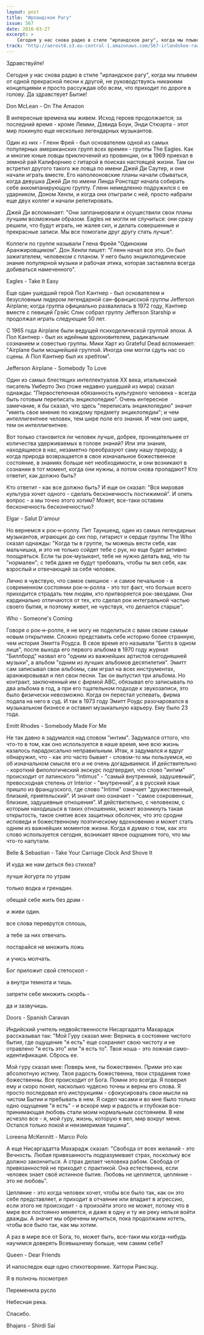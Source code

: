 ```yaml
---
layout: post
title: "Ирландское Рагу"
issue: 567
date: 2016-03-27
excerpt: >
    Сегодня у нас снова радио в стиле "ирландское рагу", когда мы плывем от одной прекрасной песни к другой, не руководствуясь никакими концепциями и просто рассуждая обо всем, что приходит по дороге в голову. Да здравствует Бытие!
track: "http://aerost8.s3.eu-central-1.amazonaws.com/567-irlandskoe-ragu.mp3"
---
```


Здравствуйте!

Сегодня у нас снова радио в стиле "ирландское рагу", когда мы плывем от одной прекрасной песни к другой, не руководствуясь никакими концепциями и просто рассуждая обо всем, что приходит по дороге в голову. Да здравствует Бытие!

Don McLean - On The Amazon

В интересные времена мы живем. Исход героев продолжается; за последний время - кроме Лемми, Дэвида Боуи, Энди Стюарта - этот мир покинуло еще несколько легендарных музыкантов.

Один из них - Гленн Фрей - был основателем одной из самых популярных американских групп всех времен - группы The Eagles. Как и многие юные ловцы приключений из провинции, он в 1969 приехал в земной рай Калифорнию с гитарой в поисках настоящей жизни. Там он встретил другого такого же ловца по имени Джей Ди Саутер, и они начали играть вместе. Его наполеоновские планы начали сбываться, когда девушка Джей Ди по имени Линда Ронстадт начала собирать себе аккомпанирующую группу. Гленн немедленно подружился с ее ударником, Доном Хенли, и когда они отыграли с ней, просто набрали еще двух коллег и начали репетировать.

Джей Ди вспоминает: "Они запланировали и осуществили свои планы лучшим возможным образом. Eagles не могли не случиться: они сразу решили, что будут играть, не жалея сил, и делать совершенные и прекрасные записи. Мы все помогали друг другу стать лучше".

Коллеги по группе называли Глена Фрейя "Одиноким Аранжировщиком". Дон Хенли пишет: "Гленн начал все это. Он был зажигателем, человеком с планом. У него было энциклопедическое знание популярной музыки и рабочая этика, которая заставляла всегда добиваться намеченного".

Eagles - Take It Easy

Еще один ушедший герой Пол Кантнер - был основателем и безусловным лидером легендарной сан-францисской группы Jefferson Airplane; когда группа официально развалилась в 1972 году, Кантнер вместе с певицей Грэйс Слик собрал группу Jefferson Starship и продолжал играть следующие 50 лет.

С 1965 года Airplane были ведущей психоделической группой эпохи. А Пол Кантнер - был их идейным вдохновителем, радикальным сознанием и совестью группы. Мики Харт из Grateful Dead вспоминает: "Airplane были мощнейшей группой. Иногда они могли сдуть нас со сцены. А Пол Кантнер был их хребтом".

Jefferson Airplane - Somebody To Love

Один из самых блестящих интеллектуалов XX века, итальянский писатель Умберто Эко (тоже недавно ушедший из мира) сказал однажды: "Первостепенная обязанность культурного человека - всегда быть готовым переписать энциклопедию". Очень интересное замечание, я бы сказал, что здесь "переписать энциклопедию" значит "иметь свое мнение по каждому предмету энциклопедии"; и чем интеллигентнее человек, тем шире поле его знания. И чем оно шире, тем он интеллигентнее.

Вот только становится ли человек лучше, добрее, проницательнее от количества удерживаемых в голове знаний? Или эти знания, находящиеся в нас, незаметно преобразуют саму нашу природу, а когда природа возвращается в свое изначальное божественное состояние, в знаниях больше нет необходимости, и они возникают в сознании в тот момент, когда они нужны, а потом снова пропадают? Кто ответит, как должно быть?

Кто ответит - как все должно быть? И еще он сказал: "Вся мировая культура хочет одного - сделать бесконечность постижимой". И опять вопрос - а мы точно этого хотим? Может, все-таки оставим бесконечность бесконечностью?

Elgar - Salut D'amour

Но вернемся к рок-н-роллу. Пит Тауншенд, один из самых легендарных музыкантов, играющих до сих пор, гитарист и сердце группы The Who сказал однажды: "Когда ты в группе, ты можешь вести себя, как мальчишка, и это не только сойдет тебе с рук, но еще будет активно поощряться. Если ты рок-музыкант, тебе не нужно делать вид, что ты "нормален"; с тебя даже не будут требовать, чтобы ты вел себя, как взрослый и отвечающий за себя человек.

Лично я чувствую, что самое смешное - и самое печальное - в современном состоянии рок-н-ролла - это тот факт, что больше всего приходится страдать тем людям, кто притворяется рок-звездами. Они кардинально отличаются от тех, кто сделал рок интегральной частью своего бытия, и поэтому живет, не чувствуя, что делается старше".

Who - Someone's Coming

Говоря о рок-н-ролле, я не могу не поделиться с вами своим самым новым открытием. Сложно представить себе историю более странную, чем история Эмитта Роудса. В свое время его называли "Битлз в одном лице", после выхода его первого альбома в 1970 году журнал "Биллборд" назвал его "одним из важнейших артистов сегодняшней музыки", а альбом "одним из лучших альбомов десятилетия". Эмитт сам записывал свои альбомы, сам играл на всех инструментах, аранжировывал и пел свои песни. Так он выпустил три альбома. Но контракт, заключенный им с фирмой ABC, обязывал его записывать по два альбома в год, а при его тщательном подходе к звукозаписи, это было физически невозможно. Когда он перестал успевать, фирма подала на него в суд. И так в 1973 году Эмитт Роудс разочаровался в музыкальном бизнесе и оставил музыкальную карьеру. Ему было 23 года.

Emitt Rhodes - Somebody Made For Me

Не так давно я задумался над словом "интим". Задумался оттого, что что-то в том, как оно используется в наше время, мне всю жизнь казалось парадоксально неправильным. Итак, я задумался и вдруг обнаружил, что - как это часто бывает - словом-то мы пользуемся, но об изначальном смысле его и не очень догадываемся. И действительно - короткий филологический экскурс подтвердил, что слово "интим" происходит от латинского "intimus" - "самый внутренний, задушевный", превосходная степень от Interior - "внутренний", а в русский язык пришло из французского, где слово "Intime" означает "дружественный, близкий, приятельский". И значит оно означает - "самое сокровенные, близкие, задушевные отношения". И действительно, с человеком, с которым находишься в таких отношениях, может возникнуть такая открытость, такое снятие всех защитных оболочек, что это сродни исповеди и божественному поэтическому вдохновению и может стать одним из важнейших моментов жизни. Когда я думаю о том, как это слово используется сегодня, возникает явное ощущение того, что мы что-то напутали.

Belle & Sebastian - Take Your Carriage Clock And Shove It

И куда же нам деться без стихов?

лучше йогурта по утрам

только водка и гренадин.

обещай себе жить без драм -

и живи один.

все слова переврутся сплошь,

а тебе за них отвечать.

постарайся не множить ложь

и учись молчать.

Бог приложит свой стетоскоп -

а внутри темнота и тишь.

запрети себе множить скорбь -

да и зазвучишь.

Doors - Spanish Caravan

Индийский учитель недвойственности Нисаргадатта Махарадж рассказывал так: "Мой Гуру сказал мне: Вернись в состояние чистого бытия, где ощущение "я есть" еще сохраняет свою чистоту и не отравлено "я есть это" или "я есть то". Твоя ноша - это ложная само-идентификация. Сбрось ее.

Мой гуру сказал мне: Поверь мне, ты божественен. Прими это как абсолютную истину. Твоя радость божественна, твои страдания тоже божественны. Все происходит от Бога. Помни это всегда. Я поверил ему и скоро понял, насколько чудесно точны и верны его слова. Я просто последовал его инструкциям - сфокусировать свои мысли на чистом Бытии и пребывать в нем. Я сидел часами и во мне было только одно ощущение "я есть" - и вскоре мир и радость и глубокая все-принимающая любовь стали моим нормальным состоянием. В нем исчезло все - я, мой гуру, жизнь, которую я вел, мир вокруг меня. Остался только покой и неизмеримая тишина".

Loreena McKennitt - Marco Polo

А еще Нисаргадатта Махарадж сказал: "Свобода от всех желаний - это Вечность. Любая привязанность подразумевает страх, поскольку все должно закончиться. А страх делает человека рабом. Свобода от привязанностей не приходит с практикой. Она естественна, если человек знает своё истинное бытие. Любовь не цепляется, цепляние - это не любовь".

Цепляние - это когда человек хочет, чтобы все было так, как он это себе представляет, и приходит в отчаяние или впадает в агрессию, если этого не происходит - а произойти этого не может, потому что в мире все постоянно меняется, и даже в одну и ту же реку нельзя войти дважды. А значит мы обречены мучиться, пока продолжаем хотеть, чтобы все было так, как мы хотим.

А раз в мире все от Бога, то, может быть, все-таки мы когда-нибудь научимся доверять Всевышнему больше, чем самим себе?

Queen - Dear Friends

И напоследок еще одно стихотворение. Хаттори Рансэцу.

Я в полночь посмотрел

Переменила русло

Небесная река.

Спасибо.

Bhajans - Shirdi Sai
